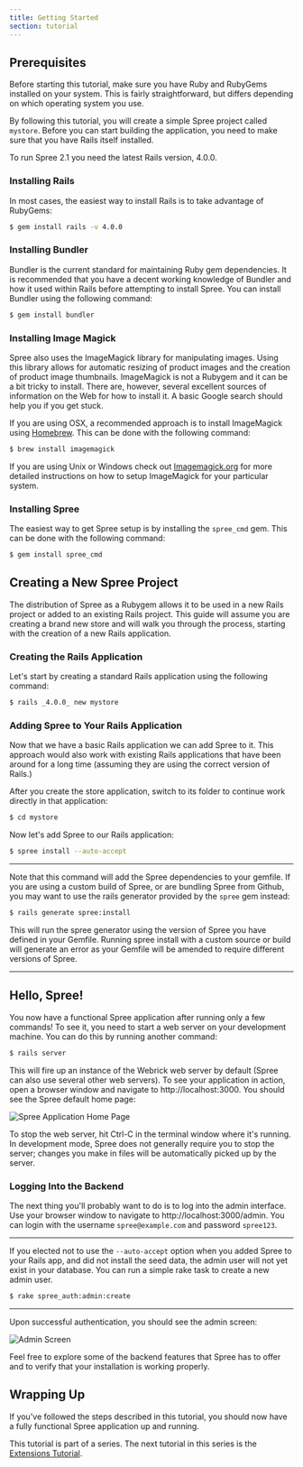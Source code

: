 ```yaml
---
title: Getting Started
section: tutorial
---
```


## Prerequisites

Before starting this tutorial, make sure you have Ruby and RubyGems installed on your system. This is fairly straightforward, but differs depending on which operating system you use.

By following this tutorial, you will create a simple Spree project called `mystore`. Before you can start building the application, you need to make sure that you have Rails itself installed.

To run Spree 2.1 you need the latest Rails version, 4.0.0.

### Installing Rails

In most cases, the easiest way to install Rails is to take advantage of RubyGems:

```bash
$ gem install rails -v 4.0.0
```

### Installing Bundler

Bundler is the current standard for maintaining Ruby gem dependencies. It is recommended that you have a decent working knowledge of Bundler and how it used within Rails before attempting to install Spree. You can install Bundler using the following command:

```bash
$ gem install bundler
```

### Installing Image Magick

Spree also uses the ImageMagick library for manipulating images. Using this library allows for automatic resizing of product images and the creation of product image thumbnails. ImageMagick is not a Rubygem and it can be a bit tricky to install. There are, however, several excellent sources of information on the Web for how to install it. A basic Google search should help you if you get stuck.

If you are using OSX, a recommended approach is to install ImageMagick using [Homebrew](http://mxcl.github.com/homebrew/). This can be done with the following command:

```bash
$ brew install imagemagick
```

If you are using Unix or Windows check out [Imagemagick.org](http://www.imagemagick.org/) for more detailed instructions on how to setup ImageMagick for your particular system.

### Installing Spree

The easiest way to get Spree setup is by installing the `spree_cmd` gem. This can be done with the following command:

```bash
$ gem install spree_cmd
```

## Creating a New Spree Project

The distribution of Spree as a Rubygem allows it to be used in a new Rails project or added to an existing Rails project. This guide will assume you are creating a brand new store and will walk you through the process, starting with the creation of a new Rails application.

### Creating the Rails Application

Let's start by creating a standard Rails application using the following command:

```bash
$ rails _4.0.0_ new mystore
```

### Adding Spree to Your Rails Application

Now that we have a basic Rails application we can add Spree to it. This approach would also work with existing Rails applications that have been around for a long time (assuming they are using the correct version of Rails.)

After you create the store application, switch to its folder to continue work directly in that application:

```bash
$ cd mystore
```

Now let's add Spree to our Rails application:

```bash
$ spree install --auto-accept
```

***
Note that this command will add the Spree dependencies to your gemfile. If you are using a custom build of Spree, or are bundling Spree from Github, you may want to use the rails generator provided by the `spree` gem instead:

```bash
$ rails generate spree:install
```

This will run the spree generator using the version of Spree you have defined in your Gemfile. Running spree install with a custom source or build will generate an error as your Gemfile will be amended to require different versions of Spree.
***

## Hello, Spree!

You now have a functional Spree application after running only a few commands! To see it, you need to start a web server on your development machine. You can do this by running another command:

```bash
$ rails server
```

This will fire up an instance of the Webrick web server by default (Spree can also use several other web servers). To see your application in action, open a browser window and navigate to http://localhost:3000. You should see the Spree default home page:

![Spree Application Home Page](/images/developer/spree_welcome.png)

To stop the web server, hit Ctrl-C in the terminal window where it's running. In development mode, Spree does not generally require you to stop the server; changes you make in files will be automatically picked up by the server.

### Logging Into the Backend

The next thing you'll probably want to do is to log into the admin interface. Use your browser window to navigate to http://localhost:3000/admin. You can login with the username `spree@example.com` and password `spree123`.

***
If you elected not to use the `--auto-accept` option when you added Spree to your Rails app, and did not install the seed data, the admin user will not yet exist in your database. You can run a simple rake task to create a new admin user.

```bash
$ rake spree_auth:admin:create
```
***

Upon successful authentication, you should see the admin screen:

![Admin Screen](/images/developer/overview.png)

Feel free to explore some of the backend features that Spree has to offer and to verify that your installation is working properly.

## Wrapping Up

If you've followed the steps described in this tutorial, you should now have a fully functional Spree application up and running.

This tutorial is part of a series. The next tutorial in this series is the [Extensions Tutorial](extensions_tutorial).